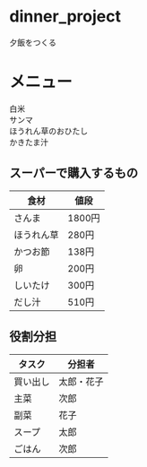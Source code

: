 # dinner_project
夕飯をつくる

# メニュー
白米  
サンマ  
ほうれん草のおひたし  
かきたま汁  

## スーパーで購入するもの
| 食材  | 値段 |
| ------------- | ------------- |
| さんま  | 1800円  |
| ほうれん草  | 280円  |
| かつお節  | 138円  |
| 卵  | 200円  |
| しいたけ  | 300円  |
| だし汁  | 510円  |

## 役割分担
| タスク  | 分担者 |
| ------------- | ------------- |
| 買い出し  | 太郎・花子  |
| 主菜  | 次郎  |
| 副菜  | 花子  |
| スープ  | 太郎  |
| ごはん  | 次郎  |
